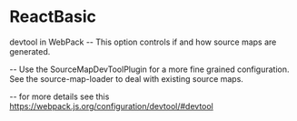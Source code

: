 # ReactBasic

devtool in WebPack
 -- This option controls if and how source maps are generated.
 
 -- Use the SourceMapDevToolPlugin for a more fine grained configuration. See the source-map-loader to deal with existing source maps.
 
 -- for more details see this https://webpack.js.org/configuration/devtool/#devtool
